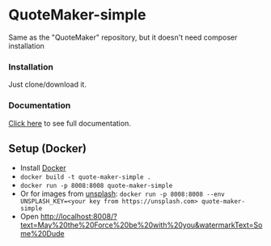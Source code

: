 # QuoteMaker-simple
Same as the "QuoteMaker" repository, but it doesn't need composer installation
### Installation
Just clone/download it.
### Documentation
[Click here](https://github.com/masokky/QuoteMaker) to see full documentation.
## Setup (Docker)
- Install [Docker](https://www.docker.com)
- ``docker build -t quote-maker-simple .``
- ``docker run -p 8008:8008 quote-maker-simple``
- Or for images from [unsplash](https://unsplash.com): ``docker run -p 8008:8008 --env UNSPLASH_KEY=<your key from https://unsplash.com> quote-maker-simple``
- Open [http://localhost:8008/?text=May%20the%20Force%20be%20with%20you&watermarkText=Some%20Dude](http://localhost:8008/?text=May%20the%20Force%20be%20with%20you&watermarkText=Some%20Dude)